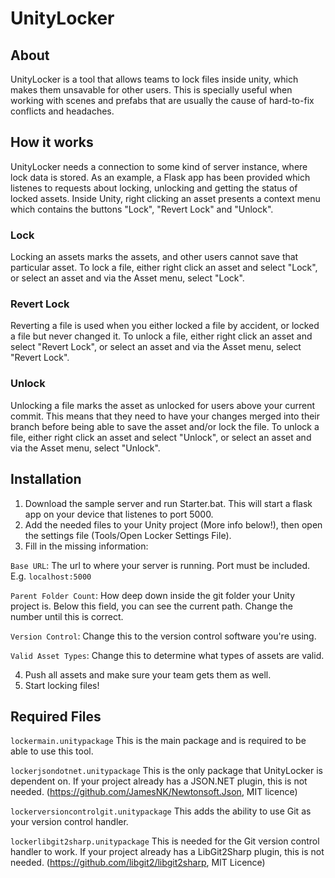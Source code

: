# UnityLocker
## About
UnityLocker is a tool that allows teams to lock files inside unity, which makes them unsavable for other users. This is specially useful when working with scenes and prefabs that are usually the cause of hard-to-fix conflicts and headaches.

## How it works
UnityLocker needs a connection to some kind of server instance, where lock data is stored. As an example, a Flask app has been provided which listenes to requests about locking, unlocking and getting the status of locked assets. 
Inside Unity, right clicking an asset presents a context menu which contains the buttons "Lock", "Revert Lock" and "Unlock".

### Lock
Locking an assets marks the assets, and other users cannot save that particular asset. To lock a file, either right click an asset and select "Lock", or select an asset and via the Asset menu, select "Lock".

### Revert Lock
Reverting a file is used when you either locked a file by accident, or locked a file but never changed it. To unlock a file, either right click an asset and select "Revert Lock", or select an asset and via the Asset menu, select "Revert Lock".

### Unlock
Unlocking a file marks the asset as unlocked for users above your current commit. This means that they need to have your changes merged into their branch before being able to save the asset and/or lock the file. To unlock a file, either right click an asset and select "Unlock", or select an asset and via the Asset menu, select "Unlock".

## Installation
1. Download the sample server and run Starter.bat. This will start a flask app on your device that listenes to port 5000.
2. Add the needed files to your Unity project (More info below!), then open the settings file (Tools/Open Locker Settings File).
3. Fill in the missing information:

`Base URL`: The url to where your server is running. Port must be included. E.g. `localhost:5000`

`Parent Folder Count`: How deep down inside the git folder your Unity project is. Below this field, you can see the current path. Change the number until this is correct.

`Version Control`: Change this to the version control software you're using.

`Valid Asset Types`: Change this to determine what types of assets are valid.

4. Push all assets and make sure your team gets them as well.
5. Start locking files!

## Required Files
`lockermain.unitypackage` This is the main package and is required to be able to use this tool.

`lockerjsondotnet.unitypackage` This is the only package that UnityLocker is dependent on. If your project already has a JSON.NET plugin, this is not needed. (https://github.com/JamesNK/Newtonsoft.Json, MIT licence)

`lockerversioncontrolgit.unitypackage` This adds the ability to use Git as your version control handler.

`lockerlibgit2sharp.unitypackage` This is needed for the Git version control handler to work. If your project already has a LibGit2Sharp plugin, this is not needed. (https://github.com/libgit2/libgit2sharp, MIT Licence)
